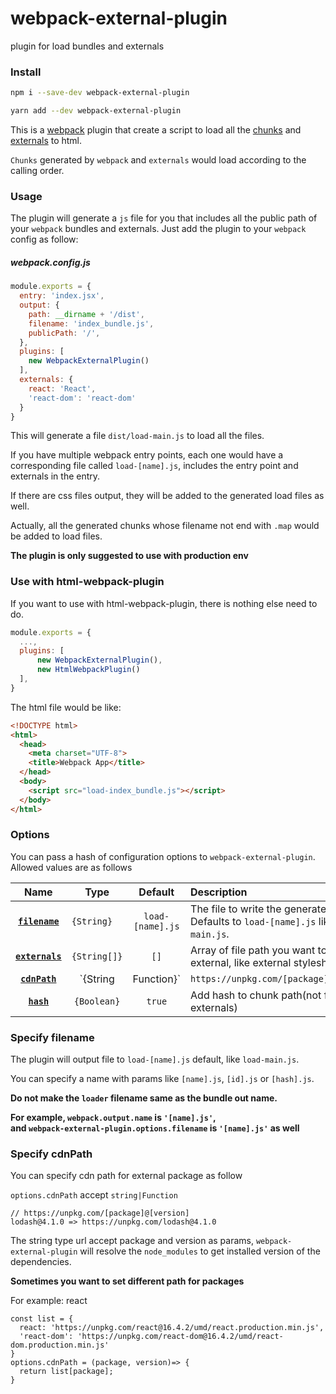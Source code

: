 # webpack-external-plugin
plugin for load bundles and externals

### Install
```bash
npm i --save-dev webpack-external-plugin
```
```bash
yarn add --dev webpack-external-plugin
```

This is a [webpack](http://webpack.js.org/) plugin that create a script to load all the [chunks](https://webpack.js.org/configuration/entry-context/#entry) and [externals](https://webpack.js.org/configuration/externals/) to html.

`Chunks` generated by `webpack` and `externals` would load according to the calling order.

### Usage
The plugin will generate a `js` file for you that includes all the public path of your `webpack` bundles and externals. 
Just add the plugin to your `webpack` config as follow:
##### webpack.config.js
```javascript
module.exports = {
  entry: 'index.jsx',
  output: {
    path: __dirname + '/dist',
    filename: 'index_bundle.js',
    publicPath: '/',
  },
  plugins: [
    new WebpackExternalPlugin()
  ],
  externals: {
    react: 'React',
    'react-dom': 'react-dom'
  }
}
```
This will generate a file `dist/load-main.js` to load all the files. 

If you have multiple webpack entry points, each one would have a corresponding file called `load-[name].js`, includes the entry point and externals in the entry.

If there are css files output, they will be added to the generated load files as well.

Actually, all the generated chunks whose filename not end with `.map` would be added to load files.

**The plugin is only suggested to use with production env**

### Use with html-webpack-plugin
If you want to use with html-webpack-plugin, there is nothing else need to do.

```javascript
module.exports = {
  ...,
  plugins: [
      new WebpackExternalPlugin(),
      new HtmlWebpackPlugin()
  ],
}
``` 

The html file would be like:
```html
<!DOCTYPE html>
<html>
  <head>
    <meta charset="UTF-8">
    <title>Webpack App</title>
  </head>
  <body>
    <script src="load-index_bundle.js"></script>
  </body>
</html>
```

### Options
You can pass a hash of configuration options to `webpack-external-plugin`. Allowed values are as follows

|Name|Type|Default|Description|
|:---:|:---:|:-----:|:----------|
| **[`filename`](#Specify-filename)** | `{String}	` | `load-[name].js` | The file to write the generated code to. Defaults to `load-[name].js` like `load-main.js`. |
| **[`externals`]()** | `{String[]}` | `[]` | Array of file path you want to load external, like external stylesheets |
| **[`cdnPath`]()** | `{String|Function}` | `https://unpkg.com/[package]@[version]` | The path template or function to generate public path of externals |
| **[`hash`]()** | `{Boolean}` | `true` | Add hash to chunk path(not for externals) |

### Specify filename
The plugin will output file to `load-[name].js` default, like `load-main.js`.

You can specify a name with params like `[name].js`, `[id].js` or `[hash].js`.

**Do not make the `loader` filename same as the bundle out name.** 

**For example, `webpack.output.name` is `'[name].js'`,**  
**and `webpack-external-plugin.options.filename` is `'[name].js'` as well**

### Specify cdnPath
You can specify cdn path for external package as follow

`options.cdnPath` accept `string|Function`

```
// https://unpkg.com/[package]@[version]
lodash@4.1.0 => https://unpkg.com/lodash@4.1.0
```

The string type url accept package and version as params, `webpack-external-plugin` will resolve the `node_modules` to get installed version of the dependencies.

**Sometimes you want to set different path for packages**

For example: react
```
const list = {
  react: 'https://unpkg.com/react@16.4.2/umd/react.production.min.js',
  'react-dom': 'https://unpkg.com/react-dom@16.4.2/umd/react-dom.production.min.js'
}
options.cdnPath = (package, version)=> {
  return list[package];
}
```

